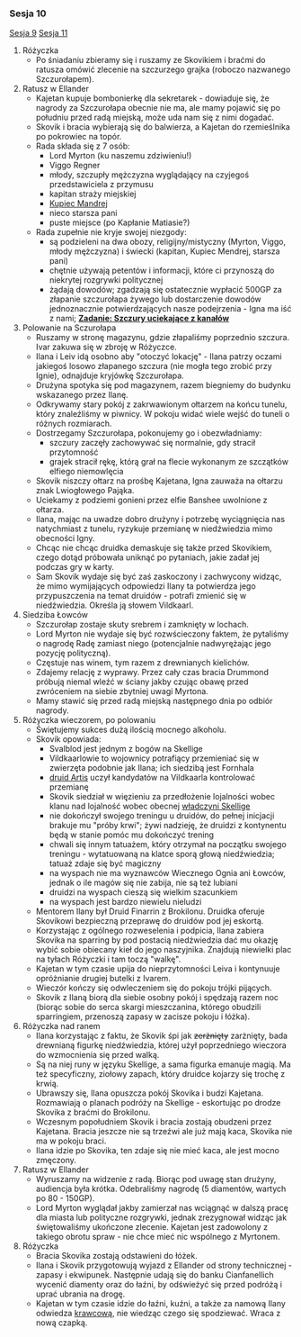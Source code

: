 ### Sesja 10
[Sesja 9](#sesja-9) [Sesja 11](#sesja-11)
1. Różyczka
    - Po śniadaniu zbieramy się i ruszamy ze Skovikiem i braćmi do ratusza omówić zlecenie na szczurzego grajka (roboczo nazwanego Szczurołapem).
2. Ratusz w Ellander
    - Kajetan kupuje bombonierkę dla sekretarek - dowiaduje się, że nagrody za Szczurołapa obecnie nie ma, ale mamy pojawić się po południu przed radą miejską, może uda nam się z nimi dogadać.
    - Skovik i bracia wybierają się do balwierza, a Kajetan do rzemieślnika po pokrowiec na topór.
    - Rada składa się z 7 osób:
        - Lord Myrton (ku naszemu zdziwieniu!)
        - Viggo Regner
        - młody, szczupły mężczyzna wyglądający na czyjegoś przedstawiciela z przymusu
        - kapitan straży miejskiej
        - [Kupiec Mandrej](Mandrej)
        - nieco starsza pani
        - puste miejsce (po Kapłanie Matiasie?)
    - Rada zupełnie nie kryje swojej niezgody:
        - są podzieleni na dwa obozy, religijny/mistyczny (Myrton, Viggo, młody mężczyzna) i świecki (kapitan, Kupiec Mendrej, starsza pani)
        - chętnie używają petentów i informacji, które ci przynoszą do niekrytej rozgrywki politycznej
        - żądają dowodów; zgadzają się ostatecznie wypłacić 500GP za złapanie szczurołapa żywego lub dostarczenie dowodów jednoznacznie potwierdzających nasze podejrzenia - Igna ma iść z nami; **[Zadanie: Szczury uciekające z kanałów](#z_q6)**
3. Polowanie na Sczurołapa
    - Ruszamy w stronę magazynu, gdzie złapaliśmy poprzednio szczura. Ivar zakuwa się w zbroję w Różyczce.
    - Ilana i Leiv idą osobno aby "otoczyć lokację" - Ilana patrzy oczami jakiegoś losowo złapanego szczura (nie mogła tego zrobić przy Ignie), odnajduje kryjówkę Szczurołapa.
    - Drużyna spotyka się pod magazynem, razem biegniemy do budynku wskazanego przez Ilanę.
    - Odkrywamy stary pokój z zakrwawionym ołtarzem na końcu tunelu, który znaleźliśmy w piwnicy. W pokoju widać wiele wejść do tuneli o różnych rozmiarach.
    - Dostrzegamy Szczurołapa, pokonujemy go i obezwładniamy:
        - szczury zaczęły zachowywać się normalnie, gdy stracił przytomność
        - grajek stracił rękę, którą grał na flecie wykonanym ze szczątków elfiego niemowlęcia
    - Skovik niszczy ołtarz na prośbę Kajetana, Igna zauważa na ołtarzu znak Lwiogłowego Pająka.
    - Uciekamy z podziemi gonieni przez elfie Banshee uwolnione z ołtarza.
    - Ilana, mając na uwadze dobro drużyny i potrzebę wyciągnięcia nas natychmiast z tunelu, ryzykuje przemianę w niedźwiedzia mimo obecności Igny. 
    - Chcąc nie chcąc druidka demaskuje się także przed Skovikiem, czego dotąd próbowała uniknąć po pytaniach, jakie zadał jej podczas gry w karty.
    - Sam Skovik wydaje się być zaś zaskoczony i zachwycony widząc, że mimo wymijających odpowiedzi Ilany ta potwierdza jego przypuszczenia na temat druidów - potrafi zmienić się w niedźwiedzia. Określa ją słowem Vildkaarl.
4. Siedziba Łowców
    - Szczurołap zostaje skuty srebrem i zamknięty w lochach.
    - Lord Myrton nie wydaje się być rozwścieczony faktem, że pytaliśmy o nagrodę Radę zamiast niego (potencjalnie nadwyrężając jego pozycję polityczną).
    - Częstuje nas winem, tym razem z drewnianych kielichów.
    - Zdajemy relację z wyprawy. Przez cały czas bracia Drummond próbują niemal wleźć w ściany jakby czując obawę przed zwróceniem na siebie zbytniej uwagi Myrtona.
    - Mamy stawić się przed radą miejską następnego dnia po odbiór nagrody.
5. Różyczka wieczorem, po polowaniu
    - Świętujemy sukces dużą ilością mocnego alkoholu.
    - Skovik opowiada:
        - Svalblod jest jednym z bogów na Skellige
        - Vildkaarlowie to wojownicy potrafiący przemieniać się w zwierzęta podobnie jak Ilana; ich siedzibą jest Fornhala
        - [druid Artis](Artis) uczył kandydatów na Vildkaarla kontrolować przemianę
        - Skovik siedział w więzieniu za przedłożenie lojalności wobec klanu nad lojalność wobec obecnej [władczyni Skellige](Cerys)
        - nie dokończył swojego treningu u druidów, do pełnej inicjacji brakuje mu "próby krwi"; żywi nadzieję, że druidzi z kontynentu będą w stanie pomóc mu dokończyć trening
        - chwali się innym tatuażem, który otrzymał na początku swojego treningu - wytatuowaną na klatce sporą głową niedźwiedzia; tatuaż zdaje się być magiczny
        - na wyspach nie ma wyznawców Wiecznego Ognia ani Łowców, jednak o ile magów się nie zabija, nie są też lubiani
        - druidzi na wyspach cieszą się wielkim szacunkiem
        - na wyspach jest bardzo niewielu nieludzi
    - Mentorem Ilany był Druid Finarrin z Brokilonu. Druidka oferuje Skovikowi bezpieczną przeprawę do druidów pod jej eskortą.
    - Korzystając z ogólnego rozweselenia i podpicia, Ilana zabiera Skovika na sparring by pod postacią niedźwiedzia dać mu okazję wybić sobie obiecany kieł do jego naszyjnika. Znajdują niewielki plac na tyłach Różyczki i tam toczą "walkę".
    - Kajetan w tym czasie upija do nieprzytomności Leiva i kontynuuje opróżnianie drugiej butelki z Ivarem.
    - Wieczór kończy się odwleczeniem się do pokoju trójki pijących. 
    - Skovik z Ilaną biorą dla siebie osobny pokój i spędzają razem noc (biorąc sobie do serca skargi mieszczanina, którego obudzili sparringiem, przenoszą zapasy w zacisze pokoju i łóżka).
6. Różyczka nad ranem
    - Ilana korzystając z faktu, że Skovik śpi jak ~~zerżnięty~~ zarżnięty, bada drewnianą figurkę niedźwiedzia, której użył poprzedniego wieczora do wzmocnienia się przed walką. 
    - Są na niej runy w języku Skellige, a sama figurka emanuje magią. Ma też specyficzny, ziołowy zapach, który druidce kojarzy się trochę z krwią.
    - Ubrawszy się, Ilana opuszcza pokój Skovika i budzi Kajetana. Rozmawiają o planach podróży na Skellige - eskortując po drodze Skovika z braćmi do Brokilonu.
    - Wczesnym popołudniem Skovik i bracia zostają obudzeni przez Kajetana. Bracia jeszcze nie są trzeźwi ale już mają kaca, Skovika nie ma w pokoju braci.
    - Ilana idzie po Skovika, ten zdaje się nie mieć kaca, ale jest mocno zmęczony.
7. Ratusz w Ellander
    - Wyruszamy na widzenie z radą. Biorąc pod uwagę stan drużyny, audiencja była krótka. Odebraliśmy nagrodę (5 diamentów, wartych po 80 - 150GP).
    - Lord Myrton wyglądał jakby zamierzał nas wciągnąć w dalszą pracę dla miasta lub polityczne rozgrywki, jednak zrezygnował widząc jak świętowaliśmy ukończone zlecenie. Kajetan jest zadowolony z takiego obrotu spraw - nie chce mieć nic wspólnego z Myrtonem.
6. Różyczka
    - Bracia Skovika zostają odstawieni do łóżek.
    - Ilana i Skovik przygotowują wyjazd z Ellander od strony technicznej - zapasy i ekwipunek. Następnie udają się do banku Cianfanellich wycenić diamenty oraz do łaźni, by odświeżyć się przed podróżą i uprać ubrania na drogę.
    - Kajetan w tym czasie idzie do łaźni, kuźni, a także za namową Ilany odwiedza [krawcową](Eliza), nie wiedząc czego się spodziewać. Wraca z nową czapką.